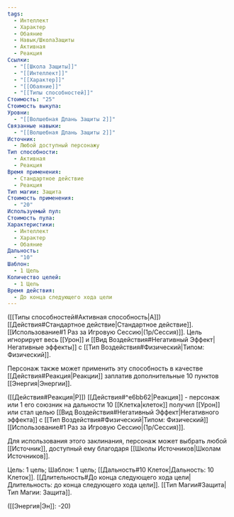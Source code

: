 ```yaml
---
tags:
  - Интеллект
  - Характер
  - Обаяние
  - Навык/ШколаЗащиты
  - Активная
  - Реакция
Ссылки:
  - "[[Школа Защиты]]"
  - "[[Интеллект]]"
  - "[[Характер]]"
  - "[[Обаяние]]"
  - "[[Типы способностей]]"
Стоимость: "25"
Стоимость выкупа: 
Уровни:
  - "[[Волшебная Длань Защиты 2]]"
Связанные навыки:
  - "[[Волшебная Длань Защиты 2]]"
Источник:
  - Любой доступный персонажу
Тип способности:
  - Активная
  - Реакция
Время применения:
  - Стандартное действие
  - Реакция
Тип магии: Защита
Стоимость применения:
  - "20"
Используемый пул: 
Стоимость пула: 
Характеристики:
  - Интеллект
  - Характер
  - Обаяние
Дальность:
  - "10"
Шаблон:
  - 1 Цель
Количество целей:
  - 1 Цель
Время действия:
  - До конца следующего хода цели
---
```

([[Типы способностей#Активная способность|А]]) [[Действия#Стандартное действие|Стандартное действие]]. [[Использование#1 Раз за Игровую Сессию|(1р/Сессия)]]. Цель игнорирует весь [[Урон]] и [[Вид Воздействия#Негативный Эффект|Негативные эффекты]] с [[Тип Воздействия#Физический|Типом: Физический]].  

Персонаж также может применить эту способность в качестве [[Действия#Реакция|Реакции]] заплатив дополнительные 10 пунктов [[Энергия|Энергии]].

([[Действия#Реакция|Р]]) [[Действия#^e6bb62|Реакция]] - персонаж или 1 его союзник на дальности 10 [[Клетка|клеток]] получил [[Урон]] или стал целью [[Вид Воздействия#Негативный Эффект|Негативного эффекта]] с [[Тип Воздействия#Физический|Типом: Физический]] [[Использование#1 Раз за Игровую Сессию|(1р/Сессия)]]. 

Для использования этого заклинания, персонаж может выбрать любой [[Источник]], доступный ему благодаря [[Школы Источников|Школам Источников]]. 

Цель: 1 цель; Шаблон: 1 цель; [[Дальность#10 Клеток|Дальность: 10 Клеток]]. [[Длительность#До конца следующего хода цели|Длительность: до конца следующего хода цели]]. [[Тип Магии#Защита|Тип Магии: Защита]].

([[Энергия|Эн]]: -20)